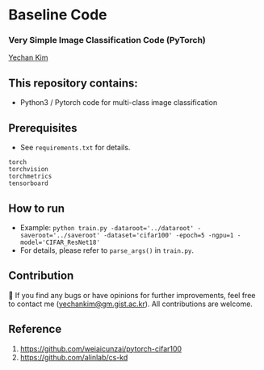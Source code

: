 # Baseline Code
### Very Simple Image Classification Code (PyTorch)
[Yechan Kim](https://github.com/unique-chan)

## This repository contains:
- Python3 / Pytorch code for multi-class image classification

## Prerequisites
- See `requirements.txt` for details.
~~~ME
torch
torchvision
torchmetrics
tensorboard
~~~


## How to run
- Example: `python train.py -dataroot='../dataroot' -saveroot='../saveroot' -dataset='cifar100' -epoch=5 -ngpu=1 -model='CIFAR_ResNet18'`
- For details, please refer to `parse_args()` in `train.py`.

## Contribution
🐛 If you find any bugs or have opinions for further improvements, feel free to contact me (yechankim@gm.gist.ac.kr). All contributions are welcome.


## Reference
1. https://github.com/weiaicunzai/pytorch-cifar100
2. https://github.com/alinlab/cs-kd
